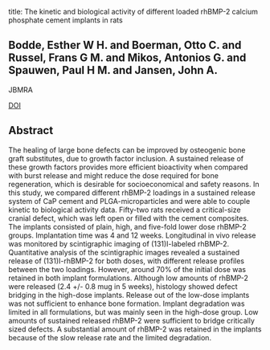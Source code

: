 title: The kinetic and biological activity of different loaded rhBMP-2 calcium phosphate cement implants in rats

## Bodde, Esther W H. and Boerman, Otto C. and Russel, Frans G M. and Mikos, Antonios G. and Spauwen, Paul H M. and Jansen, John A.
JBMRA

<a href="https://doi.org/10.1002/jbm.a.31830">DOI</a>

## Abstract
The healing of large bone defects can be improved by osteogenic bone graft substitutes, due to growth factor inclusion. A sustained release of these growth factors provides more efficient bioactivity when compared with burst release and might reduce the dose required for bone regeneration, which is desirable for socioeconomical and safety reasons. In this study, we compared different rhBMP-2 loadings in a sustained release system of CaP cement and PLGA-microparticles and were able to couple kinetic to biological activity data. Fifty-two rats received a critical-size cranial defect, which was left open or filled with the cement composites. The implants consisted of plain, high, and five-fold lower dose rhBMP-2 groups. Implantation time was 4 and 12 weeks. Longitudinal in vivo release was monitored by scintigraphic imaging of (131)I-labeled rhBMP-2. Quantitative analysis of the scintigraphic images revealed a sustained release of (131)I-rhBMP-2 for both doses, with different release profiles between the two loadings. However, around 70% of the initial dose was retained in both implant formulations. Although low amounts of rhBMP-2 were released (2.4 +/- 0.8 mug in 5 weeks), histology showed defect bridging in the high-dose implants. Release out of the low-dose implants was not sufficient to enhance bone formation. Implant degradation was limited in all formulations, but was mainly seen in the high-dose group. Low amounts of sustained released rhBMP-2 were sufficient to bridge critically sized defects. A substantial amount of rhBMP-2 was retained in the implants because of the slow release rate and the limited degradation.

